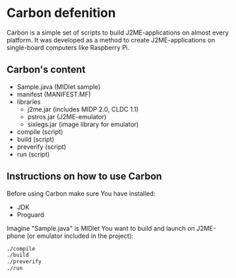 # Carbon defenition

Carbon is a simple set of scripts to build J2ME-applications on almost every platform. It was developed as a method to create J2ME-applications on single-board computers like Raspberry Pi.

## Carbon's content

* Sample.java (MIDlet sample)
* manifest (MANIFEST.MF)
* libraries 
  * j2me.jar (includes MIDP 2.0, CLDC 1.1)
  * pstros.jar (J2ME-emulator)
  * sixlegs.jar (image library for emulator)
* compile (script)
* build (script)
* preverify (script)
* run (script)

## Instructions on how to use Carbon

Before using Carbon make sure You have installed:

* JDK
* Proguard

Imagine "Sample.java" is MIDlet You want to build and launch on J2ME-phone (or emulator included in the project):

```sh
./compile
./build
./preverify
./run
